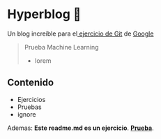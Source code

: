 # Hyperblog 💚
Un blog increíble para el[ ejercicio de Git](https://google.com/ "ejercicio de Git") de [Google](https://google.com/ "Google")
> Prueba Machine Learning
> - lorem

## Contenido
* Ejercicios
* Pruebas
* ignore

Ademas: **Este readme.md es un ejercicio**.  [**Prueba**](https://google.com/ "Prueba").